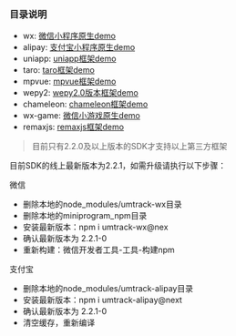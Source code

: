 ### 目录说明
* wx: [微信小程序原生demo](./wx)
* alipay: [支付宝小程序原生demo](./alipay)
* uniapp: [uniapp框架demo](./uniapp)
* taro: [taro框架demo](./taro)
* mpvue: [mpvue框架demo](./mpvue)
* wepy2: [wepy2.0版本框架demo](wepy2)
* chameleon: [chameleon框架demo](./chameleon)
* wx-game: [微信小游戏原生demo](./wx-game)
* remaxjs: [remaxjs框架demo](./remaxjs)

> 目前只有2.2.0及以上版本的SDK才支持以上第三方框架

目前SDK的线上最新版本为2.2.1，如需升级请执行以下步骤：  

微信
* 删除本地的node_modules/umtrack-wx目录
* 删除本地的miniprogram_npm目录
* 安装最新版本：npm i umtrack-wx@nex
* 确认最新版本为 2.2.1-0
* 重新构建：微信开发者工具-工具-构建npm

支付宝
* 删除本地的node_modules/umtrack-alipay目录
* 安装最新版本：npm i umtrack-alipay@next
* 确认最新版本为 2.2.1-0
* 清空缓存，重新编译
